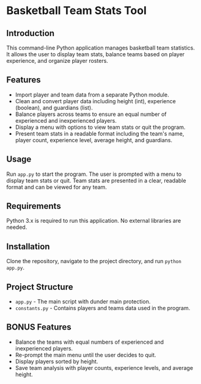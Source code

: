 # Basketball Team Stats Tool

## Introduction
This command-line Python application manages basketball team statistics. It allows the user to display team stats, balance teams based on player experience, and organize player rosters.

## Features
- Import player and team data from a separate Python module.
- Clean and convert player data including height (int), experience (boolean), and guardians (list).
- Balance players across teams to ensure an equal number of experienced and inexperienced players.
- Display a menu with options to view team stats or quit the program.
- Present team stats in a readable format including the team's name, player count, experience level, average height, and guardians.

## Usage
Run `app.py` to start the program. The user is prompted with a menu to display team stats or quit. Team stats are presented in a clear, readable format and can be viewed for any team.

## Requirements
Python 3.x is required to run this application. No external libraries are needed.

## Installation
Clone the repository, navigate to the project directory, and run `python app.py`.

## Project Structure
- `app.py` - The main script with dunder main protection.
- `constants.py` - Contains players and teams data used in the program.

## BONUS Features
- Balance the teams with equal numbers of experienced and inexperienced players.
- Re-prompt the main menu until the user decides to quit.
- Display players sorted by height.
- Save team analysis with player counts, experience levels, and average height.